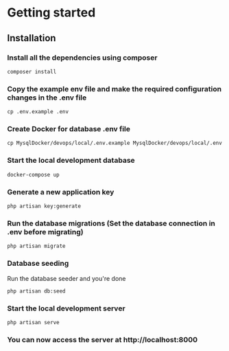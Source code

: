 
# Getting started

## Installation

### Install all the dependencies using composer

    composer install

### Copy the example env file and make the required configuration changes in the .env file

    cp .env.example .env

### Create Docker for database .env file

`cp MysqlDocker/devops/local/.env.example MysqlDocker/devops/local/.env`

### Start the local development database

    docker-compose up

### Generate a new application key

    php artisan key:generate

### Run the database migrations (**Set the database connection in .env before migrating**)

    php artisan migrate

### Database seeding

Run the database seeder and you're done

    php artisan db:seed

### Start the local development server

    php artisan serve

### You can now access the server at http://localhost:8000
